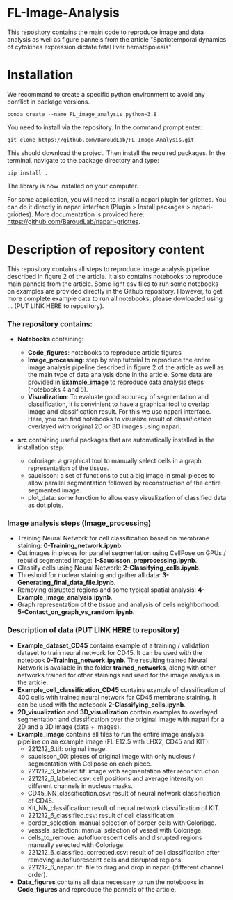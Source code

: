 # FL-Image-Analysis

This repository contains the main code to reproduce image and data analysis as well as figure pannels from the article "Spatiotemporal dynamics of cytokines expression dictate fetal liver hematopoiesis"

# Installation

We recommand to create a specific python environment to avoid any conflict in package versions.
```
conda create --name FL_image_analysis python=3.8
```

You need to install via the repository. In the command prompt enter:
```
git clone https://github.com/BaroudLab/FL-Image-Analysis.git
```
This should download the project. Then install the required packages. In the terminal, navigate to the package directory and type:
```
pip install .
```
The library is now installed on your computer.

For some application, you will need to install a napari plugin for griottes. You can do it directly in napari interface (Plugin > Install packages > napari-griottes). More documentation is provided here: https://github.com/BaroudLab/napari-griottes.

# Description of repository content
This repository contains all steps to reproduce image analysis pipeline described in figure 2 of the article. It also contains notebooks to reproduce main pannels from the article. Some light csv files to run some notebooks on examples are provided directly in the Github repository. However, to get more complete example data to run all notebooks, please dowloaded using ... (PUT LINK HERE to repository).

### The repository contains:
- **Notebooks** containing:
  - **Code_figures**: notebooks to reproduce article figures
  - **Image_processing**: step by step tutorial to reproduce the entire image analysis pipeline described in figure 2 of the article as well as the main type of data analysis done in the article. Some data are provided in **Example_image** to reproduce data analysis steps (notebooks 4 and 5).
  - **Visualization**: To evaluate good accuracy of segmentation and classification, it is convinient to have a graphical tool to overlap image and classification result. For this we use napari interface. Here, you can find notebooks to visualize result of classification overlayed with original 2D or 3D images using napari.
  
- **src** containing useful packages that are automatically installed in the installation step:
  - coloriage: a graphical tool to manually select cells in a graph representation of the tissue.
  - saucisson: a set of functions to cut a big image in small pieces to allow parallel segmentation followed by reconstruction of the entire segmented image.
  - plot_data: some function to allow easy visualization of classified data as dot plots.

### Image analysis steps (**Image_processing**)
- Training Neural Network for cell classification based on membrane staining: **0-Training_network.ipynb**.
- Cut images in pieces for parallel segmentation using CellPose on GPUs / rebuild segmented image: **1-Saucisson_preprocessing.ipynb**.
- Classify cells using Neural Network: **2-Classifying_cells.ipynb**.
- Threshold for nuclear staining and gather all data: **3-Generating_final_data_file.ipynb**.
- Removing disrupted regions and some typical spatial analysis: **4-Example_image_analysis.ipynb**.
- Graph representation of the tissue and analysis of cells neighborhood: **5-Contact_on_graph_vs_random.ipynb**.

### Description of data (PUT LINK HERE to repository)
- **Example_dataset_CD45** contains example of a training / validation dataset to train neural network for CD45. It can be used with the notebook **0-Training_network.ipynb**. The resulting trained Neural Network is available in the folder **trained_networks**, along with other networks trained for other stainings and used for the image analysis in the article.
- **Example_cell_classification_CD45** contains example of classification of 400 cells with trained neural network for CD45 membrane staining. It can be used with the notebook **2-Classifying_cells.ipynb**.
- **2D_visualization** and **3D_visualization** contain examples to overlayed segmentation and classification over the original image with napari for a 2D and a 3D image (data + images).
- **Example_image** contains all files to run the entire image analysis pipeline on an example image (FL E12.5 with LHX2, CD45 and KIT):
  - 221212_6.tif: original image.
  - saucisson_00: pieces of original image with only nucleus / segmentation with Cellpose on each piece.
  - 221212_6_labeled.tif: image with segmentation after reconstruction.
  - 221212_6_labeled.csv: cell positions and average intensity on different channels in nucleus masks.
  - CD45_NN_classification.csv: result of neural network classification of CD45.
  - Kit_NN_classification: result of neural network classification of KIT.
  - 221212_6_classified.csv: result of cell classification.
  - border_selection: manual selection of border cells with Coloriage.
  - vessels_selection: manual selection of vessel with Coloriage.
  - cells_to_remove: autofluorescent cells and disrupted regions manually selected with Coloriage.
  - 221212_6_classified_corrected.csv: result of cell classification after removing autofluorescent cells and disrupted regions.
  - 221212_6_napari.tif: file to drag and drop in napari (different channel order).
- **Data_figures** contains all data necessary to run the notebooks in **Code_figures** and reproduce the pannels of the article.
